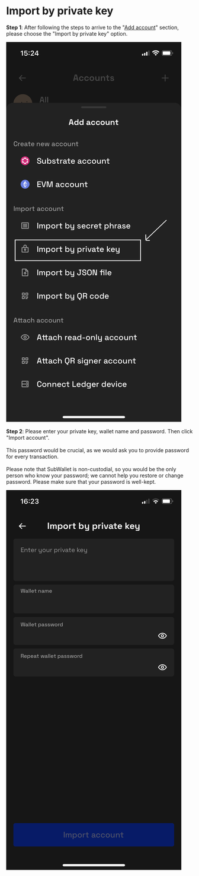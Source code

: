 # Import by private key

**Step 1**: After following the steps to arrive to the "[Add account](../create-a-new-account/if-you-already-have-an-account-with-subwallet.md)" section, please choose the "Import by private key" option.

![](<../../.gitbook/assets/image (105).png>)

**Step 2**: Please enter your private key, wallet name and password. Then click "Import account". \
\
This password would be crucial, as we would ask you to provide password for every transaction. \
\
Please note that SubWallet is non-custodial, so you would be the only person who know your password; we cannot help you restore or change password. Please make sure that your password is well-kept.

![](<../../.gitbook/assets/image (134).png>)
